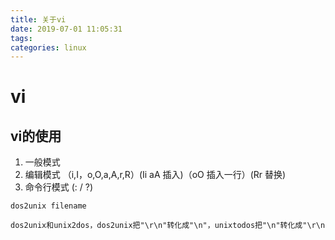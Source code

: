 ```yaml
---
title: 关于vi
date: 2019-07-01 11:05:31
tags:
categories: linux
---
```



# vi
## vi的使用
1. 一般模式   
2. 编辑模式 （i,I，o,O,a,A,r,R）(Ii aA 插入)（oO 插入一行）(Rr 替换)
3. 命令行模式 (: / ?)
```
dos2unix filename

dos2unix和unix2dos，dos2unix把"\r\n"转化成"\n"，unixtodos把"\n"转化成"\r\n
```
